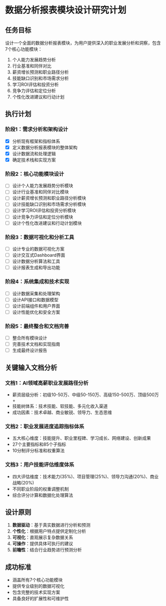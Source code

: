 # 数据分析报表模块设计研究计划

## 任务目标
设计一个全面的数据分析报表模块，为用户提供深入的职业发展分析和洞察，包含7个核心功能模块：

1. 个人能力发展趋势分析
2. 行业基准和同伴对比
3. 薪资增长预测和职业路径分析
4. 技能缺口识别和市场需求分析
5. 学习ROI评估和投资分析
6. 竞争力评估和定位分析
7. 个性化改进建议和行动计划

## 执行计划

### 阶段1：需求分析和架构设计 
- [x] 分析现有框架和指标体系
- [x] 定义数据分析报表模块的整体架构
- [x] 设计数据流和处理逻辑
- [x] 确定技术栈和实现方案

### 阶段2：核心功能模块设计
- [ ] 设计个人能力发展趋势分析模块
- [ ] 设计行业基准和同伴对比模块
- [ ] 设计薪资增长预测和职业路径分析模块
- [ ] 设计技能缺口识别和市场需求分析模块
- [ ] 设计学习ROI评估和投资分析模块
- [ ] 设计竞争力评估和定位分析模块
- [ ] 设计个性化改进建议和行动计划模块

### 阶段3：数据可视化和分析工具
- [ ] 设计专业的数据可视化方案
- [ ] 设计交互式Dashboard界面
- [ ] 设计数据分析算法和工具
- [ ] 设计报表生成和导出功能

### 阶段4：系统集成和技术实现
- [ ] 设计数据采集和处理架构
- [ ] 设计API接口和数据模型
- [ ] 设计前端组件和用户界面
- [ ] 设计性能优化和安全方案

### 阶段5：最终整合和文档完善
- [ ] 整合所有模块设计
- [ ] 完善技术文档和实现指南
- [ ] 生成最终设计报告

## 关键输入文档分析

### 文档1：AI领域高薪职业发展路径分析
- 薪资层级分析：初级10-50万、中级50-150万、高级150-500万、顶级500万+
- 技能树体系：技术技能、软技能、多元化收入渠道
- 成功因素：技术卓越、商业敏锐、领导力、生态思维

### 文档2：职业发展进度追踪指标体系
- 五大核心维度：技能提升、职业里程碑、学习成长、网络建设、创新成果
- 27个主要指标和85个子指标
- 10分制评分标准和权重算法

### 文档3：用户技能评估维度体系
- 四大评估维度：技术能力(35%)、项目管理(25%)、领导力沟通(20%)、商业战略(20%)
- 不同职业阶段的权重调整机制
- 综合评分计算和数据化处理算法

## 设计原则
1. **数据驱动**：基于真实数据进行分析和预测
2. **个性化**：根据用户特点提供定制化分析
3. **可视化**：直观展示复杂数据关系
4. **可操作**：提供具体可执行的建议
5. **前瞻性**：结合行业趋势进行预测分析

## 成功标准
- 涵盖所有7个核心功能模块
- 提供专业级别的数据可视化
- 包含完整的技术实现方案
- 具备良好的扩展性和可维护性